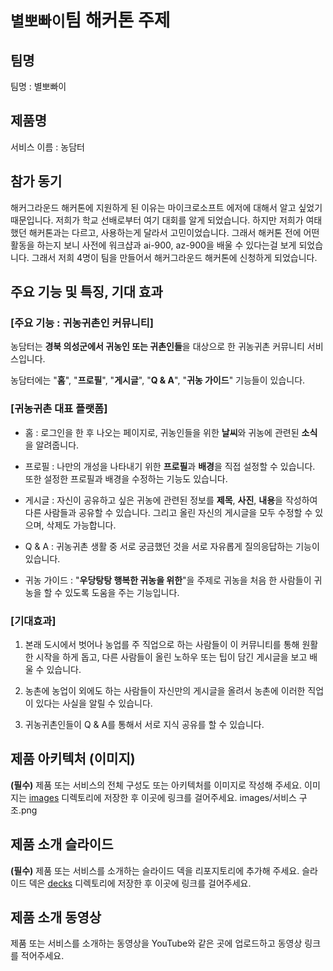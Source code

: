 # `별뽀빠이`팀 해커톤 주제

## 팀명

팀명 : 별뽀빠이


## 제품명

서비스 이름 :  농담터


## 참가 동기

해커그라운드 해커톤에 지원하게 된 이유는 마이크로소프트 에저에 대해서 알고 싶었기 때문입니다. 저희가 학교 선배로부터 여기 대회를 알게 되었습니다. 하지만 저희가 여태 했던 해커톤과는 다르고, 사용하는게 달라서 고민이었습니다. 그래서 해커톤 전에 어떤 활동을 하는지 보니 사전에 워크샵과 ai-900, az-900을 배울 수 있다는걸 보게 되었습니다. 그래서 저희 4명이 팀을 만들어서 해커그라운드 해커톤에 신청하게 되었습니다.


## 주요 기능 및 특징, 기대 효과


### **[주요 기능 : 귀농귀촌인 커뮤니티]**

농담터는 **경북 의성군에서 귀농인 또는 귀촌인들**을 대상으로 한 귀농귀촌 커뮤니티 서비스입니다.

농담터에는 "**홈**", "**프로필**", "**게시글**", "**Q & A**", "**귀농 가이드**" 기능들이 있습니다. 


### **[귀농귀촌 대표 플랫폼]**

- 홈 : 로그인을 한 후 나오는 페이지로, 귀농인들을 위한 **날씨**와 귀농에 관련된 **소식**을 알려줍니다.

- 프로필 : 나만의 개성을 나타내기 위한 **프로필**과 **배경**을 직접 설정할 수 있습니다. 또한 설정한 프로필과 배경을 수정하는 기능도 있습니다.

- 게시글 : 자신이 공유하고 싶은 귀농에 관련된 정보를 **제목**, **사진**, **내용**을 작성하여 다른 사람들과 공유할 수 있습니다. 그리고 올린 자신의 게시글을 모두 수정할 수 있으며, 삭제도 가능합니다.
  
- Q & A : 귀농귀촌 생활 중 서로 궁금했던 것을 서로 자유롭게 질의응답하는 기능이 있습니다.
  
- 귀농 가이드 : "**우당탕탕 행복한 귀농을 위한**"을 주제로 귀농을 처음 한 사람들이 귀농을 할 수 있도록 도움을 주는 기능입니다.


### **[기대효과]**

1. 본래 도시에서 벗어나 농업를 주 직업으로 하는 사람들이 이 커뮤니티를 통해 원활한 시작을 하게 돕고, 다른 사람들이 올린 노하우 또는 팁이 담긴 게시글을 보고 배울 수 있습니다.

2. 농촌에 농업이 외에도 하는 사람들이 자신만의 게시글을 올려서 농촌에 이러한 직업이 있다는 사실을 알릴 수 있습니다.

3. 귀농귀촌인들이 Q & A를 통해서 서로 지식 공유를 할 수 있습니다.




## 제품 아키텍처 (이미지)

**(필수)** 제품 또는 서비스의 전체 구성도 또는 아키텍처를 이미지로 작성해 주세요. 이미지는 [images](./images) 디렉토리에 저장한 후 이곳에 링크를 걸어주세요.
images/서비스 구조.png

## 제품 소개 슬라이드

**(필수)** 제품 또는 서비스를 소개하는 슬라이드 덱을 리포지토리에 추가해 주세요. 슬라이드 덱은 [decks](./decks) 디렉토리에 저장한 후 이곳에 링크를 걸어주세요.

## 제품 소개 동영상

제품 또는 서비스를 소개하는 동영상을 YouTube와 같은 곳에 업로드하고 동영상 링크를 적어주세요.
